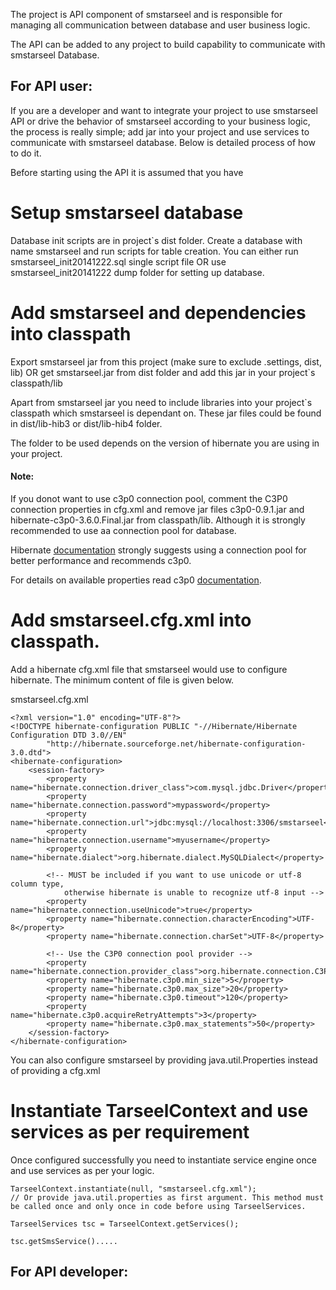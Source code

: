 The project is API component of smstarseel and is responsible for managing all communication between database and user business logic.

The API can be added to any project to build capability to communicate with smstarseel Database.

For API user:
------------
If you are a developer and want to integrate your project to use smstarseel API or drive the behavior of smstarseel according to your business logic, the process is really simple; add jar into your project and use services to communicate with smstarseel database. Below is detailed process of how to do it.

Before starting using the API it is assumed that you have 

# Setup smstarseel database
Database init scripts are in project`s dist folder. Create a database with name smstarseel and run scripts for table creation. You can either run smstarseel_init20141222.sql single script file OR use smstarseel_init20141222 dump folder for setting up database.

# Add smstarseel and dependencies into classpath
Export smstarseel jar from this project (make sure to exclude .settings, dist, lib) OR get smstarseel.jar from dist folder and add this jar in your project`s classpath/lib 

Apart from smstarseel jar you need to include libraries into your project`s classpath which smstarseel is dependant on. These jar files could be found in dist/lib-hib3 or dist/lib-hib4 folder. 

The folder to be used depends on the version of hibernate you are using in your project.

#### Note: 
If you donot want to use c3p0 connection pool, comment the C3P0 connection properties in cfg.xml and remove jar files c3p0-0.9.1.jar and hibernate-c3p0-3.6.0.Final.jar from classpath/lib. Although it is strongly recommended to use aa connection pool for database.

Hibernate [documentation](http://docs.jboss.org/hibernate/orm/4.2/devguide/en-US/html/ch01.html#d5e150) strongly suggests using a connection pool for better performance and recommends c3p0. 

For details on available properties read c3p0 [documentation](http://www.mchange.com/projects/c3p0/#configuration_properties).

# Add smstarseel.cfg.xml into classpath. 
Add a hibernate cfg.xml file that smstarseel would use to configure hibernate. The minimum content of file is given below.

smstarseel.cfg.xml
```
<?xml version="1.0" encoding="UTF-8"?>
<!DOCTYPE hibernate-configuration PUBLIC "-//Hibernate/Hibernate Configuration DTD 3.0//EN"
		"http://hibernate.sourceforge.net/hibernate-configuration-3.0.dtd">
<hibernate-configuration>
	<session-factory>
		<property name="hibernate.connection.driver_class">com.mysql.jdbc.Driver</property>
		<property name="hibernate.connection.password">mypassword</property>
		<property name="hibernate.connection.url">jdbc:mysql://localhost:3306/smstarseel</property>
		<property name="hibernate.connection.username">myusername</property>
		<property name="hibernate.dialect">org.hibernate.dialect.MySQLDialect</property>

		<!-- MUST be included if you want to use unicode or utf-8 column type, 
			otherwise hibernate is unable to recognize utf-8 input -->
		<property name="hibernate.connection.useUnicode">true</property>
		<property name="hibernate.connection.characterEncoding">UTF-8</property>
		<property name="hibernate.connection.charSet">UTF-8</property>

		<!-- Use the C3P0 connection pool provider -->
		<property name="hibernate.connection.provider_class">org.hibernate.connection.C3P0ConnectionProvider</property>
		<property name="hibernate.c3p0.min_size">5</property>
		<property name="hibernate.c3p0.max_size">20</property>
		<property name="hibernate.c3p0.timeout">120</property>
		<property name="hibernate.c3p0.acquireRetryAttempts">3</property>
		<property name="hibernate.c3p0.max_statements">50</property>
	</session-factory>
</hibernate-configuration>
```

You can also configure smstarseel by providing java.util.Properties instead of providing a cfg.xml

# Instantiate TarseelContext and use services as per requirement
Once configured successfully you need to instantiate service engine once and use services as per your logic.

```
TarseelContext.instantiate(null, "smstarseel.cfg.xml"); 
// Or provide java.util.properties as first argument. This method must be called once and only once in code before using TarseelServices.

TarseelServices tsc = TarseelContext.getServices();

tsc.getSmsService().....
```

For API developer:
-----------------